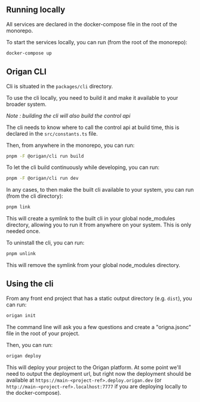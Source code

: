 

## Running locally
All services are declared in the docker-compose file in the root of the monorepo.

To start the services locally, you can run (from the root of the monorepo):
```bash
docker-compose up
```

## Origan CLI
Cli is situated in the `packages/cli` directory.

To use the cli locally, you need to build it and make it available to your broader system.

*Note : building the cli will also build the control api*

The cli needs to know where to call the control api at build time, this is declared in the `src/constants.ts` file.

Then, from anywhere in the monorepo, you can run:
```bash
pnpm -F @origan/cli run build
```

To let the cli build continuously while developing, you can run:
```bash
pnpm -F @origan/cli run dev
```

In any cases, to then make the built cli available to your system, you can run (from the cli directory):
```bash
pnpm link
```
This will create a symlink to the built cli in your global node_modules directory, allowing you to run it from anywhere on your system. This is only needed once.

To uninstall the cli, you can run:
```bash
pnpm unlink
```
This will remove the symlink from your global node_modules directory.

## Using the cli

From any front end project that has a static output directory (e.g. `dist`), you can run:
```bash
origan init
```
The command line will ask you a few questions and create a "origna.jsonc" file in the root of your project.

Then, you can run:
```bash
origan deploy
```
This will deploy your project to the Origan platform.
At some point we'll need to output the deployment url, but right now the deployment should be available at `https://main-<project-ref>.deploy.origan.dev` (or `http://main-<project-ref>.localhost:7777` if you are deploying locally to the docker-compose). 